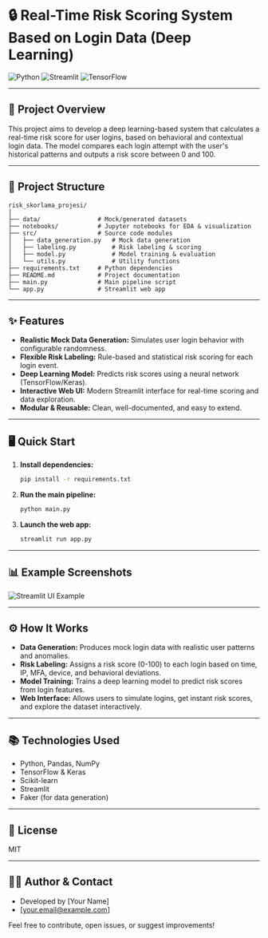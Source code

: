 # 🔒 Real-Time Risk Scoring System Based on Login Data (Deep Learning)

![Python](https://img.shields.io/badge/Python-3.8%2B-blue?logo=python)
![Streamlit](https://img.shields.io/badge/Streamlit-Enabled-brightgreen?logo=streamlit)
![TensorFlow](https://img.shields.io/badge/TensorFlow-2.x-orange?logo=tensorflow)

---

## 🚀 Project Overview
This project aims to develop a deep learning-based system that calculates a real-time risk score for user logins, based on behavioral and contextual login data. The model compares each login attempt with the user's historical patterns and outputs a risk score between 0 and 100.

---

## 📁 Project Structure
```
risk_skorlama_projesi/
│
├── data/                # Mock/generated datasets
├── notebooks/           # Jupyter notebooks for EDA & visualization
├── src/                 # Source code modules
│   ├── data_generation.py   # Mock data generation
│   ├── labeling.py          # Risk labeling & scoring
│   ├── model.py             # Model training & evaluation
│   └── utils.py             # Utility functions
├── requirements.txt     # Python dependencies
├── README.md            # Project documentation
├── main.py              # Main pipeline script
└── app.py               # Streamlit web app
```

---

## ✨ Features
- **Realistic Mock Data Generation:** Simulates user login behavior with configurable randomness.
- **Flexible Risk Labeling:** Rule-based and statistical risk scoring for each login event.
- **Deep Learning Model:** Predicts risk scores using a neural network (TensorFlow/Keras).
- **Interactive Web UI:** Modern Streamlit interface for real-time scoring and data exploration.
- **Modular & Reusable:** Clean, well-documented, and easy to extend.

---

## 🖥️ Quick Start
1. **Install dependencies:**
   ```bash
   pip install -r requirements.txt
   ```
2. **Run the main pipeline:**
   ```bash
   python main.py
   ```
3. **Launch the web app:**
   ```bash
   streamlit run app.py
   ```

---

## 📊 Example Screenshots
![Streamlit UI Example](https://user-images.githubusercontent.com/placeholder/streamlit-demo.png)

---

## ⚙️ How It Works
- **Data Generation:** Produces mock login data with realistic user patterns and anomalies.
- **Risk Labeling:** Assigns a risk score (0-100) to each login based on time, IP, MFA, device, and behavioral deviations.
- **Model Training:** Trains a deep learning model to predict risk scores from login features.
- **Web Interface:** Allows users to simulate logins, get instant risk scores, and explore the dataset interactively.

---

## 📚 Technologies Used
- Python, Pandas, NumPy
- TensorFlow & Keras
- Scikit-learn
- Streamlit
- Faker (for data generation)

---

## 📄 License
MIT

---

## 🙋‍♂️ Author & Contact
- Developed by [Your Name]
- [your.email@example.com]

Feel free to contribute, open issues, or suggest improvements!
